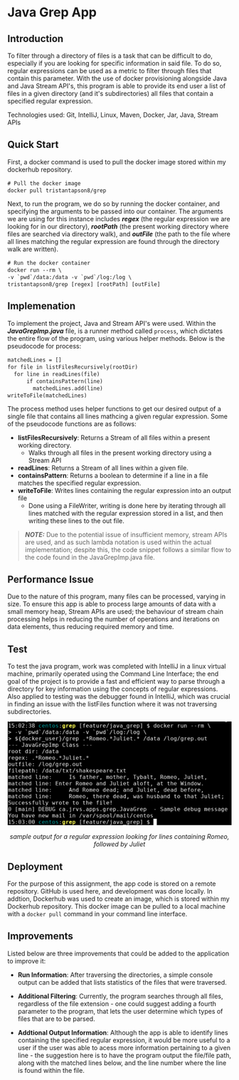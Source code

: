 # Java Grep App

## Introduction

To filter through a directory of files is a task that can be difficult to do, especially if you are looking for specific information in said file. To do so, regular expressions can be used as a metric to filter through files that contain this parameter. With the use of docker provisioning alongside Java and Java Stream API's, this program is able to provide its end user a list of files in a given directory (and it's subdirectories) all files that contain a specified regular expression.

Technologies used: Git, IntelliJ, Linux, Maven, Docker, Jar, Java, Stream APIs

## Quick Start
 First, a docker command is used to pull the docker image stored within my dockerhub repository.
```
# Pull the docker image
docker pull tristantapson8/grep
```

Next, to run the program, we do so by running the docker container, and specifying the arguments to be passed into our container. The arguments we are using for this instance includes ***regex*** (the regular expression we are looking for in our directory), ***rootPath*** (the present working directory where files are searched via directory walk), and ***outFile*** (the path to the file where all lines matching the regular expression are found through the directory walk are written).
```
# Run the docker container
docker run --rm \
-v `pwd`/data:/data -v `pwd`/log:/log \
tristantapson8/grep [regex] [rootPath] [outFile]
```

## Implemenation
To implement the project, Java and Stream API's were used. Within the ***JavaGrepImp.java*** file, is a runner method called `process`, which dictates the entire flow of the program, using various helper methods. Below is the pseudocode for process:

```
matchedLines = []
for file in listFilesRecursively(rootDir)
  for line in readLines(file)
      if containsPattern(line)
        matchedLines.add(line)
writeToFile(matchedLines)
```

The process method uses helper functions to get our desired output of a single file that contains all lines mathcing a given regular expression. Some of the pseudocode functions are as follows:
- **listFilesRecursively**: Returns a Stream of all files within a present working directory.
    - Walks through all files in the present working directory using a Stream API
- **readLines**: Returns a Stream of all lines within a given file.
- **containsPattern**: Returns a boolean to determine if a line in a file matches the specified regular expression.
- **writeToFile**: Writes lines containing the regular expression into an output file
    - Done using a FileWriter, writing is done here by iterating through all lines matched with the regular expression stored in a list, and then writing these lines to the out file. 

> **_NOTE:_** Due to the potential issue of insufficient memory, stream APIs are used, and as such lambda notation is used within the actual implementation; despite this, the code snippet follows a similar flow to the code found in the JavaGrepImp.java file.

## Performance Issue
Due to the nature of this program, many files can be processed, varying in size. To ensure this app is able to process large amounts of data with a small memory heap, Stream APIs are used; the behaviour of stream chain processing helps in reducing the number of operations and iterations on data elements, thus reducing required memory and time.

## Test 
To test the java program, work was completed with IntelliJ in a linux virtual machine, primarily operated using the Command Line Interface; the end goal of the project is to provide a fast and efficient way to parse through a directory for key information using the concepts of regular expressions. Also applied to testing was the debugger found in IntelliJ, which was crucial in finding an issue with the listFiles function where it was not traversing subdirectories.

<p align="center">
    <img width="560" src="./assets/sampleOutput.PNG" alt="">
</p>
<p align="center">
    <i>sample output for a regular expression looking for lines containing Romeo, followed by Juliet</i>
</p>

## Deployment
For the purpose of this assignment, the app code is stored on a remote repository. GitHub is used here, and development was done locally. In addtion, Dockerhub was used to create an image, which is stored within my Dockerhub repository. This docker image can be pulled to a local machine with a `docker pull` command in your command line interface.

## Improvements
Listed below are three improvements that could be added to the application to improve it:
- **Run Information**: After traversing the directories, a simple console output can be added that lists statistics of the files that were traversed.

- **Additional Filtering**: Currently, the program searches through all files, regardless of the file extension - one could suggest adding a fourth parameter to the program, that lets the user determine which types of files that are to be parsed.

- **Addtional Output Information**: Although the app is able to identify lines containing the specified regular expression, it would be more useful to a user if the user was able to acess more information pertaining to a given line - the suggestion here is to have the program output the file/file path, along with the matched lines below, and the line number where the line is found within the file.
